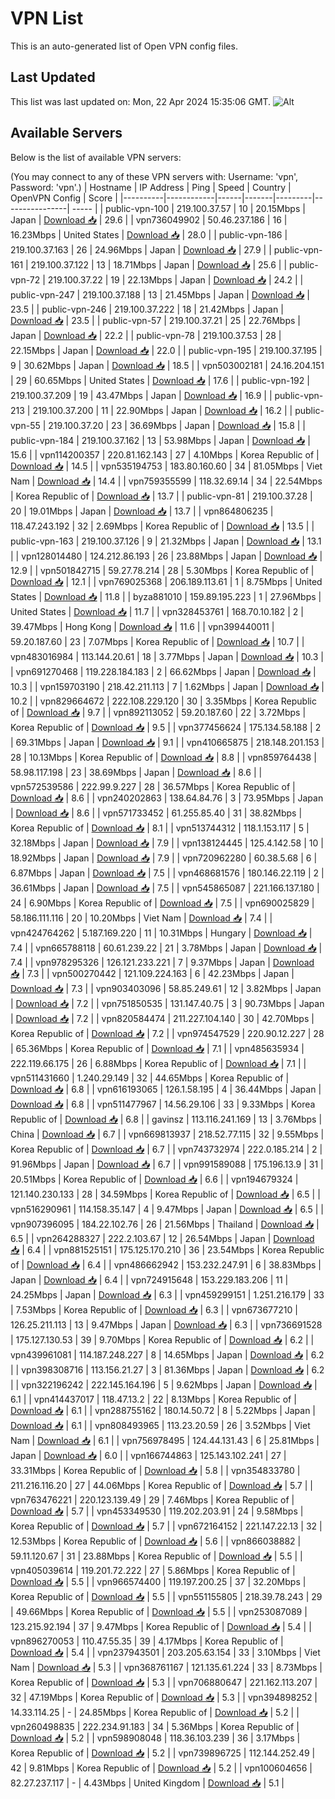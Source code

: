 # VPN List

This is an auto-generated list of Open VPN config files.

## Last Updated

This list was last updated on: Mon, 22 Apr 2024 15:35:06 GMT.
![Alt](https://repobeats.axiom.co/api/embed/186b98318ef1479477931607c1ad7d823f12451f.svg "Repobeats analytics image")

## Available Servers

Below is the list of available VPN servers:

(You may connect to any of these VPN servers with: Username: 'vpn', Password: 'vpn'.)
| Hostname | IP Address | Ping | Speed | Country | OpenVPN Config | Score |
|----------|------------|------|-------|---------|----------------| ----- |
| public-vpn-100 | 219.100.37.57 | 10 | 20.15Mbps | Japan | [Download 📥](./configs/server_0_JP.ovpn) | 29.6 |
| vpn736049902 | 50.46.237.186 | 16 | 16.23Mbps | United States | [Download 📥](./configs/server_1_US.ovpn) | 28.0 |
| public-vpn-186 | 219.100.37.163 | 26 | 24.96Mbps | Japan | [Download 📥](./configs/server_2_JP.ovpn) | 27.9 |
| public-vpn-161 | 219.100.37.122 | 13 | 18.71Mbps | Japan | [Download 📥](./configs/server_3_JP.ovpn) | 25.6 |
| public-vpn-72 | 219.100.37.22 | 19 | 22.13Mbps | Japan | [Download 📥](./configs/server_4_JP.ovpn) | 24.2 |
| public-vpn-247 | 219.100.37.188 | 13 | 21.45Mbps | Japan | [Download 📥](./configs/server_5_JP.ovpn) | 23.5 |
| public-vpn-246 | 219.100.37.222 | 18 | 21.42Mbps | Japan | [Download 📥](./configs/server_6_JP.ovpn) | 23.5 |
| public-vpn-57 | 219.100.37.21 | 25 | 22.76Mbps | Japan | [Download 📥](./configs/server_7_JP.ovpn) | 22.2 |
| public-vpn-78 | 219.100.37.53 | 28 | 22.15Mbps | Japan | [Download 📥](./configs/server_8_JP.ovpn) | 22.0 |
| public-vpn-195 | 219.100.37.195 | 9 | 30.62Mbps | Japan | [Download 📥](./configs/server_9_JP.ovpn) | 18.5 |
| vpn503002181 | 24.16.204.151 | 29 | 60.65Mbps | United States | [Download 📥](./configs/server_10_US.ovpn) | 17.6 |
| public-vpn-192 | 219.100.37.209 | 19 | 43.47Mbps | Japan | [Download 📥](./configs/server_11_JP.ovpn) | 16.9 |
| public-vpn-213 | 219.100.37.200 | 11 | 22.90Mbps | Japan | [Download 📥](./configs/server_12_JP.ovpn) | 16.2 |
| public-vpn-55 | 219.100.37.20 | 23 | 36.69Mbps | Japan | [Download 📥](./configs/server_13_JP.ovpn) | 15.8 |
| public-vpn-184 | 219.100.37.162 | 13 | 53.98Mbps | Japan | [Download 📥](./configs/server_14_JP.ovpn) | 15.6 |
| vpn114200357 | 220.81.162.143 | 27 | 4.10Mbps | Korea Republic of | [Download 📥](./configs/server_15_KR.ovpn) | 14.5 |
| vpn535194753 | 183.80.160.60 | 34 | 81.05Mbps | Viet Nam | [Download 📥](./configs/server_16_VN.ovpn) | 14.4 |
| vpn759355599 | 118.32.69.14 | 34 | 22.54Mbps | Korea Republic of | [Download 📥](./configs/server_17_KR.ovpn) | 13.7 |
| public-vpn-81 | 219.100.37.28 | 20 | 19.01Mbps | Japan | [Download 📥](./configs/server_18_JP.ovpn) | 13.7 |
| vpn864806235 | 118.47.243.192 | 32 | 2.69Mbps | Korea Republic of | [Download 📥](./configs/server_19_KR.ovpn) | 13.5 |
| public-vpn-163 | 219.100.37.126 | 9 | 21.32Mbps | Japan | [Download 📥](./configs/server_20_JP.ovpn) | 13.1 |
| vpn128014480 | 124.212.86.193 | 26 | 23.88Mbps | Japan | [Download 📥](./configs/server_21_JP.ovpn) | 12.9 |
| vpn501842715 | 59.27.78.214 | 28 | 5.30Mbps | Korea Republic of | [Download 📥](./configs/server_22_KR.ovpn) | 12.1 |
| vpn769025368 | 206.189.113.61 | 1 | 8.75Mbps | United States | [Download 📥](./configs/server_23_US.ovpn) | 11.8 |
| byza881010 | 159.89.195.223 | 1 | 27.96Mbps | United States | [Download 📥](./configs/server_24_US.ovpn) | 11.7 |
| vpn328453761 | 168.70.10.182 | 2 | 39.47Mbps | Hong Kong | [Download 📥](./configs/server_25_HK.ovpn) | 11.6 |
| vpn399440011 | 59.20.187.60 | 23 | 7.07Mbps | Korea Republic of | [Download 📥](./configs/server_26_KR.ovpn) | 10.7 |
| vpn483016984 | 113.144.20.61 | 18 | 3.77Mbps | Japan | [Download 📥](./configs/server_27_JP.ovpn) | 10.3 |
| vpn691270468 | 119.228.184.183 | 2 | 66.62Mbps | Japan | [Download 📥](./configs/server_28_JP.ovpn) | 10.3 |
| vpn159703190 | 218.42.211.113 | 7 | 1.62Mbps | Japan | [Download 📥](./configs/server_29_JP.ovpn) | 10.2 |
| vpn829664672 | 222.108.229.120 | 30 | 3.35Mbps | Korea Republic of | [Download 📥](./configs/server_30_KR.ovpn) | 9.7 |
| vpn892113052 | 59.20.187.60 | 22 | 3.72Mbps | Korea Republic of | [Download 📥](./configs/server_31_KR.ovpn) | 9.5 |
| vpn377456624 | 175.134.58.188 | 2 | 69.31Mbps | Japan | [Download 📥](./configs/server_32_JP.ovpn) | 9.1 |
| vpn410665875 | 218.148.201.153 | 28 | 10.13Mbps | Korea Republic of | [Download 📥](./configs/server_33_KR.ovpn) | 8.8 |
| vpn859764438 | 58.98.117.198 | 23 | 38.69Mbps | Japan | [Download 📥](./configs/server_34_JP.ovpn) | 8.6 |
| vpn572539586 | 222.99.9.227 | 28 | 36.57Mbps | Korea Republic of | [Download 📥](./configs/server_35_KR.ovpn) | 8.6 |
| vpn240202863 | 138.64.84.76 | 3 | 73.95Mbps | Japan | [Download 📥](./configs/server_36_JP.ovpn) | 8.6 |
| vpn571733452 | 61.255.85.40 | 31 | 38.82Mbps | Korea Republic of | [Download 📥](./configs/server_37_KR.ovpn) | 8.1 |
| vpn513744312 | 118.1.153.117 | 5 | 32.18Mbps | Japan | [Download 📥](./configs/server_38_JP.ovpn) | 7.9 |
| vpn138124445 | 125.4.142.58 | 10 | 18.92Mbps | Japan | [Download 📥](./configs/server_39_JP.ovpn) | 7.9 |
| vpn720962280 | 60.38.5.68 | 6 | 6.87Mbps | Japan | [Download 📥](./configs/server_40_JP.ovpn) | 7.5 |
| vpn468681576 | 180.146.22.119 | 2 | 36.61Mbps | Japan | [Download 📥](./configs/server_41_JP.ovpn) | 7.5 |
| vpn545865087 | 221.166.137.180 | 24 | 6.90Mbps | Korea Republic of | [Download 📥](./configs/server_42_KR.ovpn) | 7.5 |
| vpn690025829 | 58.186.111.116 | 20 | 10.20Mbps | Viet Nam | [Download 📥](./configs/server_43_VN.ovpn) | 7.4 |
| vpn424764262 | 5.187.169.220 | 11 | 10.31Mbps | Hungary | [Download 📥](./configs/server_44_HU.ovpn) | 7.4 |
| vpn665788118 | 60.61.239.22 | 21 | 3.78Mbps | Japan | [Download 📥](./configs/server_45_JP.ovpn) | 7.4 |
| vpn978295326 | 126.121.233.221 | 7 | 9.37Mbps | Japan | [Download 📥](./configs/server_46_JP.ovpn) | 7.3 |
| vpn500270442 | 121.109.224.163 | 6 | 42.23Mbps | Japan | [Download 📥](./configs/server_47_JP.ovpn) | 7.3 |
| vpn903403096 | 58.85.249.61 | 12 | 3.82Mbps | Japan | [Download 📥](./configs/server_48_JP.ovpn) | 7.2 |
| vpn751850535 | 131.147.40.75 | 3 | 90.73Mbps | Japan | [Download 📥](./configs/server_49_JP.ovpn) | 7.2 |
| vpn820584474 | 211.227.104.140 | 30 | 42.70Mbps | Korea Republic of | [Download 📥](./configs/server_50_KR.ovpn) | 7.2 |
| vpn974547529 | 220.90.12.227 | 28 | 65.36Mbps | Korea Republic of | [Download 📥](./configs/server_51_KR.ovpn) | 7.1 |
| vpn485635934 | 222.119.66.175 | 26 | 6.88Mbps | Korea Republic of | [Download 📥](./configs/server_52_KR.ovpn) | 7.1 |
| vpn511431660 | 1.240.29.149 | 32 | 44.65Mbps | Korea Republic of | [Download 📥](./configs/server_53_KR.ovpn) | 6.8 |
| vpn616193065 | 126.1.58.195 | 4 | 36.44Mbps | Japan | [Download 📥](./configs/server_54_JP.ovpn) | 6.8 |
| vpn511477967 | 14.56.29.106 | 33 | 9.33Mbps | Korea Republic of | [Download 📥](./configs/server_55_KR.ovpn) | 6.8 |
| gavinsz | 113.116.241.169 | 13 | 3.76Mbps | China | [Download 📥](./configs/server_56_CN.ovpn) | 6.7 |
| vpn669813937 | 218.52.77.115 | 32 | 9.55Mbps | Korea Republic of | [Download 📥](./configs/server_57_KR.ovpn) | 6.7 |
| vpn743732974 | 222.0.185.214 | 2 | 91.96Mbps | Japan | [Download 📥](./configs/server_58_JP.ovpn) | 6.7 |
| vpn991589088 | 175.196.13.9 | 31 | 20.51Mbps | Korea Republic of | [Download 📥](./configs/server_59_KR.ovpn) | 6.6 |
| vpn194679324 | 121.140.230.133 | 28 | 34.59Mbps | Korea Republic of | [Download 📥](./configs/server_60_KR.ovpn) | 6.5 |
| vpn516290961 | 114.158.35.147 | 4 | 9.47Mbps | Japan | [Download 📥](./configs/server_61_JP.ovpn) | 6.5 |
| vpn907396095 | 184.22.102.76 | 26 | 21.56Mbps | Thailand | [Download 📥](./configs/server_62_TH.ovpn) | 6.5 |
| vpn264288327 | 222.2.103.67 | 12 | 26.54Mbps | Japan | [Download 📥](./configs/server_63_JP.ovpn) | 6.4 |
| vpn881525151 | 175.125.170.210 | 36 | 23.54Mbps | Korea Republic of | [Download 📥](./configs/server_64_KR.ovpn) | 6.4 |
| vpn486662942 | 153.232.247.91 | 6 | 38.83Mbps | Japan | [Download 📥](./configs/server_65_JP.ovpn) | 6.4 |
| vpn724915648 | 153.229.183.206 | 11 | 24.25Mbps | Japan | [Download 📥](./configs/server_66_JP.ovpn) | 6.3 |
| vpn459299151 | 1.251.216.179 | 33 | 7.53Mbps | Korea Republic of | [Download 📥](./configs/server_67_KR.ovpn) | 6.3 |
| vpn673677210 | 126.25.211.113 | 13 | 9.47Mbps | Japan | [Download 📥](./configs/server_68_JP.ovpn) | 6.3 |
| vpn736691528 | 175.127.130.53 | 39 | 9.70Mbps | Korea Republic of | [Download 📥](./configs/server_69_KR.ovpn) | 6.2 |
| vpn439961081 | 114.187.248.227 | 8 | 14.65Mbps | Japan | [Download 📥](./configs/server_70_JP.ovpn) | 6.2 |
| vpn398308716 | 113.156.21.27 | 3 | 81.36Mbps | Japan | [Download 📥](./configs/server_71_JP.ovpn) | 6.2 |
| vpn322196242 | 222.145.164.196 | 5 | 9.62Mbps | Japan | [Download 📥](./configs/server_72_JP.ovpn) | 6.1 |
| vpn414437017 | 118.47.13.2 | 22 | 8.13Mbps | Korea Republic of | [Download 📥](./configs/server_73_KR.ovpn) | 6.1 |
| vpn288755162 | 180.14.50.72 | 8 | 5.22Mbps | Japan | [Download 📥](./configs/server_74_JP.ovpn) | 6.1 |
| vpn808493965 | 113.23.20.59 | 26 | 3.52Mbps | Viet Nam | [Download 📥](./configs/server_75_VN.ovpn) | 6.1 |
| vpn756978495 | 124.44.131.43 | 6 | 25.81Mbps | Japan | [Download 📥](./configs/server_76_JP.ovpn) | 6.0 |
| vpn166744863 | 125.143.102.241 | 27 | 33.31Mbps | Korea Republic of | [Download 📥](./configs/server_77_KR.ovpn) | 5.8 |
| vpn354833780 | 211.216.116.20 | 27 | 44.06Mbps | Korea Republic of | [Download 📥](./configs/server_78_KR.ovpn) | 5.7 |
| vpn763476221 | 220.123.139.49 | 29 | 7.46Mbps | Korea Republic of | [Download 📥](./configs/server_79_KR.ovpn) | 5.7 |
| vpn453349530 | 119.202.203.91 | 24 | 9.58Mbps | Korea Republic of | [Download 📥](./configs/server_80_KR.ovpn) | 5.7 |
| vpn672164152 | 221.147.22.13 | 32 | 12.53Mbps | Korea Republic of | [Download 📥](./configs/server_81_KR.ovpn) | 5.6 |
| vpn866038882 | 59.11.120.67 | 31 | 23.88Mbps | Korea Republic of | [Download 📥](./configs/server_82_KR.ovpn) | 5.5 |
| vpn405039614 | 119.201.72.222 | 27 | 5.86Mbps | Korea Republic of | [Download 📥](./configs/server_83_KR.ovpn) | 5.5 |
| vpn966574400 | 119.197.200.25 | 37 | 32.20Mbps | Korea Republic of | [Download 📥](./configs/server_84_KR.ovpn) | 5.5 |
| vpn551155805 | 218.39.78.243 | 29 | 49.66Mbps | Korea Republic of | [Download 📥](./configs/server_85_KR.ovpn) | 5.5 |
| vpn253087089 | 123.215.92.194 | 37 | 9.47Mbps | Korea Republic of | [Download 📥](./configs/server_86_KR.ovpn) | 5.4 |
| vpn896270053 | 110.47.55.35 | 39 | 4.17Mbps | Korea Republic of | [Download 📥](./configs/server_87_KR.ovpn) | 5.4 |
| vpn237943501 | 203.205.63.154 | 33 | 3.10Mbps | Viet Nam | [Download 📥](./configs/server_88_VN.ovpn) | 5.3 |
| vpn368761167 | 121.135.61.224 | 33 | 8.73Mbps | Korea Republic of | [Download 📥](./configs/server_89_KR.ovpn) | 5.3 |
| vpn706880647 | 221.162.113.207 | 32 | 47.19Mbps | Korea Republic of | [Download 📥](./configs/server_90_KR.ovpn) | 5.3 |
| vpn394898252 | 14.33.114.25 | - | 24.85Mbps | Korea Republic of | [Download 📥](./configs/server_91_KR.ovpn) | 5.2 |
| vpn260498835 | 222.234.91.183 | 34 | 5.36Mbps | Korea Republic of | [Download 📥](./configs/server_92_KR.ovpn) | 5.2 |
| vpn598908048 | 118.36.103.239 | 36 | 3.17Mbps | Korea Republic of | [Download 📥](./configs/server_93_KR.ovpn) | 5.2 |
| vpn739896725 | 112.144.252.49 | 42 | 9.81Mbps | Korea Republic of | [Download 📥](./configs/server_94_KR.ovpn) | 5.2 |
| vpn100604656 | 82.27.237.117 | - | 4.43Mbps | United Kingdom | [Download 📥](./configs/server_95_GB.ovpn) | 5.1 |
